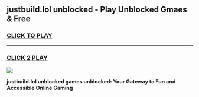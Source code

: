 
## justbuild.lol unblocked - Play Unblocked Gmaes & Free
<h3>
<a href="https://news.freeplayer.one?title=justbuild.lol_unblocked&ref=16F">CLICK TO PLAY</a></h3>
<hr>

<h3>
<a href="https://news.freeplayer.one?title=justbuild.lol_unblocked&ref=16F">CLICK 2 PLAY</a>
  
</h3>

<a href="https://news.freeplayer.one?title=justbuild.lol_unblocked&ref=16F/"><img src="https://clearcache.store/games.png"></a>


**justbuild.lol unblocked games unblocked: Your Gateway to Fun and Accessible Online Gaming**

